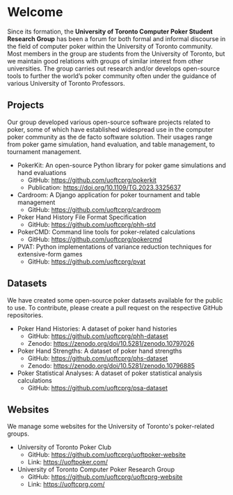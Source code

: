 # Welcome

Since its formation, the **University of Toronto Computer Poker Student Research Group** has been a forum for both formal and informal discourse in the field of computer poker within the University of Toronto community. Most members in the group are students from the University of Toronto, but we maintain good relations with groups of similar interest from other universities. The group carries out research and/or develops open-source tools to further the world’s poker community often under the guidance of various University of Toronto Professors.

## Projects

Our group developed various open-source software projects related to poker, some of which have established widespread use in the computer poker community as the de facto software solution. Their usages range from poker game simulation, hand evaluation, and table management, to tournament management.

- PokerKit: An open-source Python library for poker game simulations and hand evaluations
  - GitHub: https://github.com/uoftcprg/pokerkit
  - Publication: https://doi.org/10.1109/TG.2023.3325637
- Cardroom: A Django application for poker tournament and table management
  - GitHub: https://github.com/uoftcprg/cardroom
- Poker Hand History File Format Specification
  - GitHub: https://github.com/uoftcprg/phh-std
- PokerCMD: Command line tools for poker-related calculations
  - GitHub: https://github.com/uoftcprg/pokercmd
- PVAT: Python implementations of variance reduction techniques for extensive-form games
  - GitHub: https://github.com/uoftcprg/pvat

## Datasets

We have created some open-source poker datasets available for the public to use. To contribute, please create a pull request on the respective GitHub repositories.

- Poker Hand Histories: A dataset of poker hand histories
  - GitHub: https://github.com/uoftcprg/phh-dataset
  - Zenodo: https://zenodo.org/doi/10.5281/zenodo.10797026
- Poker Hand Strengths: A dataset of poker hand strengths
  - GitHub: https://github.com/uoftcprg/phs-dataset
  - Zenodo: https://zenodo.org/doi/10.5281/zenodo.10796885
- Poker Statistical Analyses: A dataset of poker statistical analysis calculations
  - GitHub: https://github.com/uoftcprg/psa-dataset

## Websites

We manage some websites for the University of Toronto's poker-related groups.

- University of Toronto Poker Club
  - GitHub: https://github.com/uoftcprg/uoftpoker-website
  - Link: https://uoftpoker.com/
- University of Toronto Computer Poker Research Group
  - GitHub: https://github.com/uoftcprg/uoftcprg-website
  - Link: https://uoftcprg.com/
